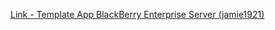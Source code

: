 [Link - Template App BlackBerry Enterprise Server (jamie1921)](https://github.com/jamie1921/Zabbix-Templates)

